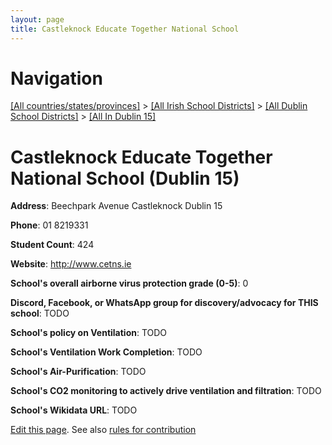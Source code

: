 ```yaml
---
layout: page
title: Castleknock Educate Together National School
---
```

# Navigation

[[All countries/states/provinces]](../../../..) > [[All Irish School Districts]](../../..) > [[All Dublin School Districts]](../..) > [[All In Dublin 15]](..)

# Castleknock Educate Together National School (Dublin 15)

**Address**: Beechpark Avenue Castleknock Dublin 15

**Phone**: 01 8219331

**Student Count**: 424

**Website**: <http://www.cetns.ie>

**School's overall airborne virus protection grade (0-5)**: 0

**Discord, Facebook, or WhatsApp group for discovery/advocacy for THIS school**: TODO

**School's policy on Ventilation**: TODO

**School's Ventilation Work Completion**: TODO

**School's Air-Purification**: TODO

**School's CO2 monitoring to actively drive ventilation and filtration**: TODO

**School's Wikidata URL**: TODO


[Edit this page](https://github.com/ventilate-schools/Ireland/edit/main/./Dublin_15/Castleknock_Educate_Together_National_School.md). See also [rules for contribution](../../../contribution-rules/)